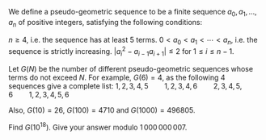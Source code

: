 We define a pseudo-geometric sequence to be a finite sequence $a_0, a_1, \dotsc, a_n$ of positive integers, satisfying the following conditions:

$n \geq 4$, i.e. the sequence has at least $5$ terms.
$0 \lt a_0 \lt a_1 \lt \cdots \lt a_n$, i.e. the sequence is strictly increasing.
$| a_i^2 - a_{i - 1}a_{i + 1} | \le 2$ for $1 \le i \le n-1$.


Let $G(N)$ be the number of different pseudo-geometric sequences whose terms do not exceed $N$.
For example, $G(6) = 4$, as the following $4$ sequences give a complete list:
$1, 2, 3, 4, 5 \qquad 1, 2, 3, 4, 6 \qquad 2, 3, 4, 5, 6 \qquad 1, 2, 3, 4, 5, 6$ 

Also, $G(10) = 26$, $G(100) = 4710$ and $G(1000) = 496805$.

Find $G(10^{18})$. Give your answer modulo $1\,000\,000\,007$.